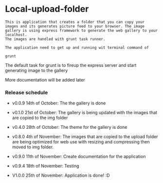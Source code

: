 Local-upload-folder
===================



    This is application that creates a folder that you can copy your images and its generates picture feed to your browser. The image gallery is using express framework to generate the web gallery to your localhost.
    The images are handled with grunt task runner.

    The application need to get up and running wit terminal command of 
```grunt```

The default task for grunt is to fireup the express server and start generating image to the gallery

More documentation will be added later



### Release schedule

* v0.0.9 14th of October: The the gallery is done 
 
* v0.1.0 21st of October: The gallery is being updated with the images that are copied to the img folder

* v0.4.0 28th of October: The theme for the gallery is done

* v0.8.0 4th of November: The images that are copied to the upload folder are being optimized for web use with resizing and compressing then moved to img folder. 

* v0.9.0 11th of November: Create documentation for the application

* v0.9.4 18th of November: Testing

* V1.0.0 25th of November: Application is done! :D
